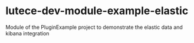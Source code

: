 # lutece-dev-module-example-elastic

Module of the PluginExample project to demonstrate the elastic data and kibana integration
